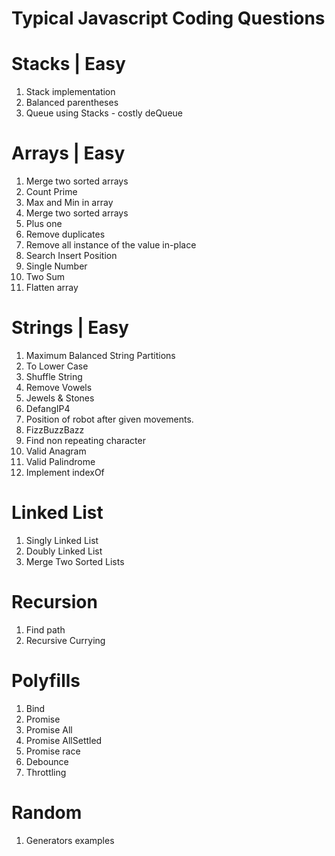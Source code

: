 # Typical Javascript Coding Questions
# Stacks | Easy
1. Stack implementation
2. Balanced parentheses
3. Queue using Stacks - costly deQueue

# Arrays | Easy
1. Merge two sorted arrays 
2. Count Prime
3. Max and Min in array
4. Merge two sorted arrays
5. Plus one
6. Remove duplicates
7. Remove all instance of the value in-place
8. Search Insert Position
9. Single Number
10. Two Sum
11. Flatten array

# Strings | Easy
1. Maximum Balanced String Partitions
2. To Lower Case
3. Shuffle String
4. Remove Vowels
5. Jewels & Stones
6. DefangIP4 
7. Position of robot after given movements.
8. FizzBuzzBazz
9. Find non repeating character
10. Valid Anagram
11. Valid Palindrome
12. Implement indexOf

# Linked List
1. Singly Linked  List
2. Doubly Linked List
3. Merge Two Sorted Lists

# Recursion 
1. Find path
2. Recursive Currying

# Polyfills
1. Bind
2. Promise
3. Promise All
4. Promise AllSettled
5. Promise race
6. Debounce
7. Throttling

# Random
1. Generators examples